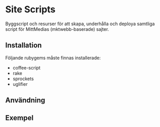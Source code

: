# Site Scripts
Byggscript och resurser för att skapa, underhålla och deploya samtliga script för MittMedias (mktwebb-baserade) sajter.

## Installation
Följande rubygems måste finnas installerade:

  * coffee-script
  * rake
  * sprockets
  * uglifier

## Användning

## Exempel